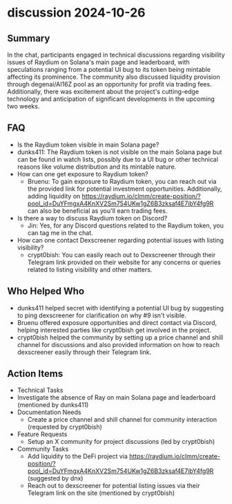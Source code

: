 # discussion 2024-10-26

## Summary
 In the chat, participants engaged in technical discussions regarding visibility issues of Raydium on Solana's main page and leaderboard, with speculations ranging from a potential UI bug to its token being mintable affecting its prominence. The community also discussed liquidity provision through degenai/AI16Z pool as an opportunity for profit via trading fees. Additionally, there was excitement about the project's cutting-edge technology and anticipation of significant developments in the upcoming two weeks.

## FAQ
 - Is the Raydium token visible in main Solana page?
  - dunks411: The Raydium token is not visible on the main Solana page but can be found in watch lists, possibly due to a UI bug or other technical reasons like volume distribution and its mintable nature.
- How can one get exposure to Raydium token?
  - Bruenu: To gain exposure to Raydium token, you can reach out via the provided link for potential investment opportunities. Additionally, adding liquidity on https://raydium.io/clmm/create-position/?pool_id=DuYFmgxA4KnXV2Sm754UKw1gZ6B3zksaf4E7ibY4fg9R can also be beneficial as you'll earn trading fees.
- Is there a way to discuss Raydium token on Discord?
  - Jin: Yes, for any Discord questions related to the Raydium token, you can tag me in the chat.
- How can one contact Dexscreener regarding potential issues with listing visibility?
  - crypt0bish: You can easily reach out to Dexscreener through their Telegram link provided on their website for any concerns or queries related to listing visibility and other matters.

## Who Helped Who
 - dunks411 helped secret with identifying a potential UI bug by suggesting to ping dexscreener for clarification on why #9 isn't visible.
- Bruenu offered exposure opportunities and direct contact via Discord, helping interested parties like crypt0bish get involved in the project.
- crypt0bish helped the community by setting up a price channel and shill channel for discussions and also provided information on how to reach dexscreener easily through their Telegram link.

## Action Items
 - Technical Tasks
  - Investigate the absence of Ray on main Solana page and leaderboard (mentioned by dunks411)
- Documentation Needs
  - Create a price channel and shill channel for community interaction (requested by crypt0bish)
- Feature Requests
  - Setup an X community for project discussions (led by crypt0bish)
- Community Tasks
  - Add liquidity to the DeFi project via https://raydium.io/clmm/create-position/?pool_id=DuYFmgxA4KnXV2Sm754UKw1gZ6B3zksaf4E7ibY4fg9R (suggested by dnx)
  - Reach out to dexscreener for potential listing issues via their Telegram link on the site (mentioned by crypt0bish)

